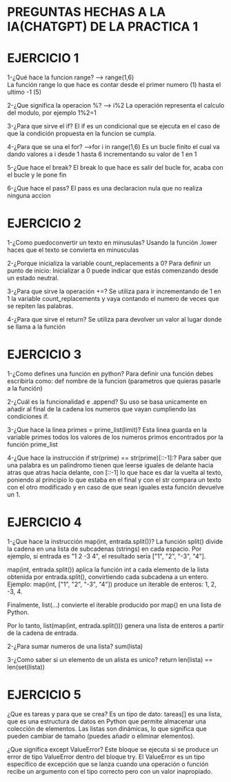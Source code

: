 # PREGUNTAS HECHAS A LA IA(CHATGPT) DE LA PRACTICA 1

# EJERCICIO 1
1-¿Qué hace la funcion range? --> range(1,6)  
La función range lo que hace es contar desde el primer numero (1) hasta el ultimo -1 (5)

2-¿Que significa la operacion %? --> i%2
La operación representa el calculo del modulo, por ejemplo 1%2=1

3-¿Para que sirve el if?
El if es un condicional que se ejecuta en el caso de que la condición propuesta en la funcion se cumpla.

4-¿Para que se una el for? -->for i in range(1,6)
Es un bucle finito el cual va dando valores a i desde 1 hasta 6 incrementando su valor de 1 en 1

5-¿Que hace el break?
El break lo que hace es salir del bucle for, acaba con el bucle y le pone fin

6-¿Que hace el pass?
El pass es una declaracion nula que no realiza ninguna accion

# EJERCICIO 2
1-¿Como puedoconvertir un texto en minusulas?
Usando la función .lower haces que el texto se convierta en minusculas

2-¿Porque inicializa la variable count_replacements a 0?
Para definir un punto de inicio: Inicializar a 0 puede indicar que estás comenzando desde un estado neutral.

3-¿Para que sirve la operación +=?
Se utiliza para ir incrementando de 1 en 1 la variable count_replacements y vaya contando el numero de veces que se repiten las palabras.

4-¿Para que sirve el return?
Se utiliza para devolver un valor al lugar donde se llama a la función

# EJERCICIO 3

1-¿Como defines una función en python?
Para definir una función debes escribirla como: def nombre de la funcion (parametros que quieras pasarle a la función) 

2-¿Cuál es la funcionalidad e .append?
Su uso se basa unicamente en añadir al final de la cadena los numeros que vayan cumpliendo las condiciones if.

3-¿Que hace la linea primes = prime_list(limit)?
Esta linea guarda en la variable primes todos los valores de los numeros primos encontrados por la función prime_list

4-¿Que hace la instrucción if str(prime) == str(prime)[::-1]:?
Para saber que una palabra es un palindromo tienen que leerse iguales de delante hacia  atras que atras hacia delante, con [::-1] lo que hace es dar la vuelta al texto, poniendo al principio lo que estaba en el final y con el str compara un texto con el otro modificado y en caso de que sean iguales esta función devuelve un 1.

# EJERCICIO 4

1-¿Que hace la instrucción map(int, entrada.split())?
La función split() divide la cadena en una lista de subcadenas (strings) en cada espacio. Por ejemplo, si entrada es "1 2 -3 4", el resultado sería ["1", "2", "-3", "4"].

map(int, entrada.split()) aplica la función int a cada elemento de la lista obtenida por entrada.split(), convirtiendo cada subcadena a un entero. Ejemplo: map(int, ["1", "2", "-3", "4"]) produce un iterable de enteros: 1, 2, -3, 4.

Finalmente, list(...) convierte el iterable producido por map() en una lista de Python.

Por lo tanto, list(map(int, entrada.split())) genera una lista de enteros a partir de la cadena de entrada.

2-¿Para sumar numeros de una lista?
sum(lista)

3-¿Como saber si un elemento de un alista es unico?
return len(lista) == len(set(lista))

 # EJERCICIO 5
¿Que es tareas y para que se crea?
Es un tipo de dato: tareas[] es una lista, que es una estructura de datos en Python que permite almacenar una colección de elementos. Las listas son dinámicas, lo que significa que pueden cambiar de tamaño (puedes añadir o eliminar elementos).

¿Que significa except ValueError?
Este bloque se ejecuta si se produce un error de tipo ValueError dentro del bloque try. El ValueError es un tipo específico de excepción que se lanza cuando una operación o función recibe un argumento con el tipo correcto pero con un valor inapropiado.




